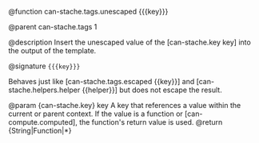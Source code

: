 @function can-stache.tags.unescaped {{{key}}}

@parent can-stache.tags 1

@description Insert the unescaped value of the [can-stache.key key] into the
output of the template.

@signature `{{{key}}}`

Behaves just like [can-stache.tags.escaped {{key}}] and [can-stache.helpers.helper {{helper}}] but does not
escape the result.

@param {can-stache.key} key A key that references a value within the current or parent
context. If the value is a function or [can-compute.computed], the function's return value is used.
@return {String|Function|*}

